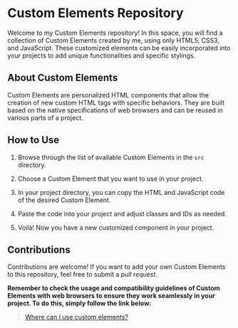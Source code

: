 # Custom Elements Repository

Welcome to my Custom Elements repository! In this space, you will find a collection of Custom Elements created by me, using only HTML5, CSS3, and JavaScript. These customized elements can be easily incorporated into your projects to add unique functionalities and specific stylings.

## About Custom Elements

Custom Elements are personalized HTML components that allow the creation of new custom HTML tags with specific behaviors. They are built based on the native specifications of web browsers and can be reused in various parts of a project.

## How to Use

1. Browse through the list of available Custom Elements in the <code>src</code> directory.

2. Choose a Custom Element that you want to use in your project.

3. In your project directory, you can copy the HTML and JavaScript code of the desired Custom Element.

4. Paste the code into your project and adjust classes and IDs as needed.

5. Voilà! Now you have a new customized component in your project.

## Contributions

Contributions are welcome! If you want to add your own Custom Elements to this repository, feel free to submit a *pull request*.

**Remember to check the usage and compatibility guidelines of Custom Elements with web browsers to ensure they work seamlessly in your project. To do this, simply follow the link below:**
> [Where can I use custom elements?](https://caniuse.com/?search=custom%20elements)